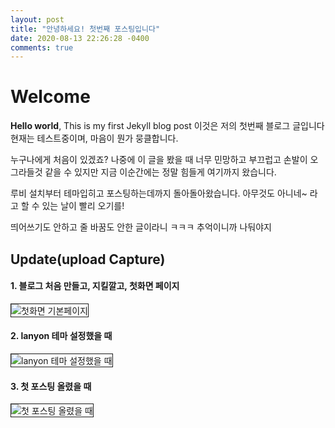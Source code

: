 ```yaml
---
layout: post
title: "안녕하세요! 첫번째 포스팅입니다"
date: 2020-08-13 22:26:28 -0400
comments: true
---
```


# Welcome

**Hello world**, This is my first Jekyll blog post
이것은 저의 첫번째 블로그 글입니다 
현재는 테스트중이며, 마음이 뭔가 뭉클합니다.

누구나에게 처음이 있겠죠?
나중에 이 글을 봤을 때 너무 민망하고 부끄럽고 손발이 오그라들것 같을 수 있지만
지금 이순간에는 정말 힘들게 여기까지 왔습니다.

루비 설치부터 테마입히고 포스팅하는데까지 돌아돌아왔습니다.
아무것도 아니네~ 라고 할 수 있는 날이 빨리 오기를!

<span>
  띄어쓰기도 안하고 줄 바꿈도 안한 글이라니 ㅋㅋㅋ
  추억이니까 나둬야지
</span>

<h2>
  Update(upload Capture)
</h2>

<h4>1. 블로그 처음 만들고, 지킬깔고, 첫화면 페이지</h4>
<img src="https://i.ibb.co/Fkr4LNM/2020-08-12-12-01-35.png" alt="첫화면 기본페이지" border="1">

<br>
<h4>2. lanyon 테마 설정했을 때</h4>
<img src="https://i.ibb.co/djbT6h8/2020-08-12-12-02-53.png" alt="lanyon 테마 설정했을 때" border="1">

<br>
<h4>3. 첫 포스팅 올렸을 때</h4>
<img src="https://i.ibb.co/jWVrvKj/2020-08-13-10-34-26.png" alt="첫 포스팅 올렸을 때" border="1">
